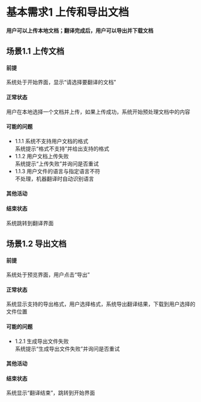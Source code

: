 # 基本需求1 上传和导出文档
#### 用户可以上传本地文档；翻译完成后，用户可以导出并下载文档
## 场景1.1 上传文档
#### 前提
系统处于开始界面，显示“请选择要翻译的文档”
#### 正常状态
用户在本地选择一个文档并上传，如果上传成功，系统开始预处理文档中的内容
#### 可能的问题
- 1.1.1 系统不支持用户文档的格式<br>
  系统提示“格式不支持”并给出支持的格式
- 1.1.2 用户文档上传失败<br>
  系统提示“上传失败”并询问是否重试
- 1.1.3 用户文件的语言与指定语言不符<br>
  不处理，机器翻译时自动识别语言
#### 其他活动
#### 结束状态
系统跳转到翻译界面
## 场景1.2 导出文档
#### 前提
系统处于预览界面，用户点击“导出”
#### 正常状态
系统显示支持的导出格式，用户选择格式，系统导出翻译结果，下载到用户选择的文件位置
#### 可能的问题
- 1.2.1 生成导出文件失败<br>
  系统提示“生成导出文件失败”并询问是否重试
#### 其他活动
#### 结束状态
系统显示“翻译结束”，跳转到开始界面
